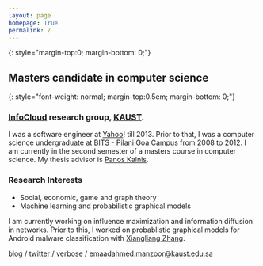 ```yaml
---
layout: page
homepage: True
permalink: /
---
```

 
{: style="margin-top:0; margin-bottom: 0;"}
## Masters candidate in computer science

{: style="font-weight: normal; margin-top:0.5em; margin-bottom: 0;"}
### [InfoCloud][1] research group, [KAUST][2].

I was a software engineer at [Yahoo](http://www.yahoo.com/)! till 2013.
Prior to that, I was a computer science undergraduate at [BITS - Pilani Goa Campus][4] from 2008 to 2012.
I am currently in the second semester of a masters course in computer science. My thesis advisor is [Panos Kalnis][3].

### Research Interests

   * Social, economic, game and graph theory
   * Machine learning and probabilistic graphical models

I am currently working on influence maximization and information diffusion in networks. Prior to this, I worked on probablistic graphical models for Android malware classification with [Xiangliang Zhang][5].

[blog](/blog/) / [twitter](https://twitter.com/emaadmanzoor) / [verbose](/about/) / [emaadahmed.manzoor@kaust.edu.sa](mailto:emaadahmed.manzoor@kaust.edu.sa)

[1]: http://cloud.kaust.edu.sa/
[2]: http://www.kaust.edu.sa/
[3]: http://www.panoskalnis.com/
[4]: http://www.bits-pilani.ac.in/goa/
[5]: https://www.lri.fr/~xlzhang/
